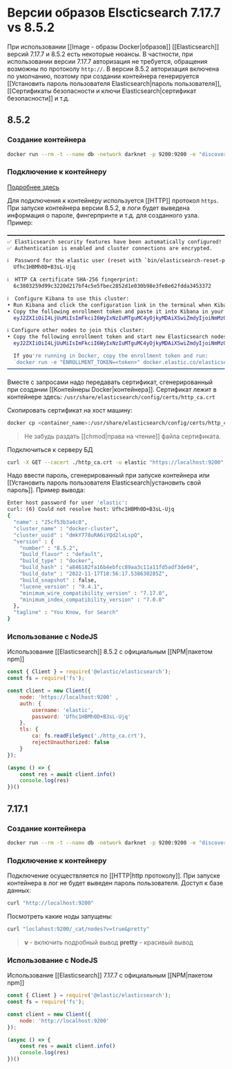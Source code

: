 # Версии образов Elscticsearch 7.17.7 vs 8.5.2

При использовании [[Image - образы Docker|образов]] [[Elasticsearch]] версий 7.17.7 и 8.5.2 есть некоторые нюансы. В частности, при использовании версии 7.17.7 авторизация не требуется, обращения возможны по протоколу `http://`. В версии 8.5.2 авторизация включена по умолчанию, поэтому при создании контейнера генерируется [[Установить пароль пользователя Elasticsearch|пароль пользователя]], [[Сертификаты безопасности и ключи Elasticsearch|сертификат безопасности]] и т.д.

## 8.5.2

### Создание контейнера

```bash
docker run --rm -t --name db -network darknet -p 9200:9200 -e "discovery.type=single-node" --memory=512m elasticsearch:8.5.2
```

### Подключение к контейнеру

[Подробнее здесь](https://www.elastic.co/guide/en/elasticsearch/reference/current/docker.html#docker-cli-run-dev-mode)

Для подключения к контейнеру используется [[HTTP]] протокол `https`. При запуске контейнера версии 8.5.2, в логи будет выведена информация о пароле, фингерпринте и т.д. для созданного узла. Пример:

```bash
━━━━━━━━━━━━━━━━━━━━━━━━━━━━━━━━━━━━━━━━━━━━━━━━━━━━━━━━━━━━━━━━━━━━━━━━━━━━━━━━━
✅ Elasticsearch security features have been automatically configured!
✅ Authentication is enabled and cluster connections are encrypted.

ℹ️  Password for the elastic user (reset with `bin/elasticsearch-reset-password -u elastic`):
  Ufhc1HBMh0D+B3sL-Ujq

ℹ️  HTTP CA certificate SHA-256 fingerprint:
  6c3803259d99c3220d217bf4c5e5fbec2852d1e030b98e3fe8e62fdda3453372

ℹ️  Configure Kibana to use this cluster:
• Run Kibana and click the configuration link in the terminal when Kibana starts.
• Copy the following enrollment token and paste it into Kibana in your browser (valid for the next 30 minutes):
  eyJ2ZXIiOiI4LjUuMiIsImFkciI6WyIxNzIuMTguMC4yOjkyMDAiXSwiZmdyIjoiNmMzODAzMjU5ZDk5YzMyMjBkMjE3YmY0YzVlNWZiZWMyODUyZDFlMDMwYjk4ZTNmZThlNjJmZGRhMzQ1MzM3MiIsImtleSI6IlhPUDczSVFCOG5IT0YtOUdydy1lOlJCQWlTdGU0UWNLaTFKVnROeTk3TGcifQ==

ℹ️ Configure other nodes to join this cluster:
• Copy the following enrollment token and start new Elasticsearch nodes with `bin/elasticsearch --enrollment-token <token>` (valid for the next 30 minutes):
  eyJ2ZXIiOiI4LjUuMiIsImFkciI6WyIxNzIuMTguMC4yOjkyMDAiXSwiZmdyIjoiNmMzODAzMjU5ZDk5YzMyMjBkMjE3YmY0YzVlNWZiZWMyODUyZDFlMDMwYjk4ZTNmZThlNjJmZGRhMzQ1MzM3MiIsImtleSI6Ilh1UDczSVFCOG5IT0YtOUdyd19XOnNqeXM5UVNUUkgya3B2amtxWGJzSncifQ==

  If you're running in Docker, copy the enrollment token and run:
  `docker run -e "ENROLLMENT_TOKEN=<token>" docker.elastic.co/elasticsearch/elasticsearch:8.5.2`
━━━━━━━━━━━━━━━━━━━━━━━━━━━━━━━━━━━━━━━━━━━━━━━━━━━━━━━━━━━━━━━━━━━━━━━━━━━━━━━━━
```

Вместе с запросами надо передавать сертификат, сгенерированный при создании [[Контейнеры Docker|контейнера]]. Сертификат  лежит в контейнере здесь: `/usr/share/elasticsearch/config/certs/http_ca.crt`

 Скопировать сертификат на хост машину:

```bash
docker cp <container_name>:/usr/share/elasticsearch/config/certs/http_ca.crt .
```

>Не забудь раздать [[chmod|права на чтение]] файла сертификата.

Подключиться к серверу БД

```bash
curl -X GET --cacert ./http_ca.crt -u elastic "https://localhost:9200"
```

Надо ввести пароль, сгенерированный при запуске контейнера или [[Установить пароль пользователя Elasticsearch|установить свой пароль]].
Пример вывода:
```bash
Enter host password for user 'elastic':
curl: (6) Could not resolve host: Ufhc1HBMh0D+B3sL-Ujq
{
  "name" : "25cf53b3a4c8",
  "cluster_name" : "docker-cluster",
  "cluster_uuid" : "dmkY778uRA6iYQd2lxLspQ",
  "version" : {
    "number" : "8.5.2",
    "build_flavor" : "default",
    "build_type" : "docker",
    "build_hash" : "a846182fa16b4ebfcc89aa3c11a11fd5adf3de04",
    "build_date" : "2022-11-17T18:56:17.538630285Z",
    "build_snapshot" : false,
    "lucene_version" : "9.4.1",
    "minimum_wire_compatibility_version" : "7.17.0",
    "minimum_index_compatibility_version" : "7.0.0"
  },
  "tagline" : "You Know, for Search"
}

```

### Использование с NodeJS

Использование [[Elasticsearch]] 8.5.2 с официальным [[NPM|пакетом npm]]

```js
const { Client } = require('@elastic/elasticsearch');
const fs = require('fs');

const client = new Client({
	node: 'https://localhost:9200' ,
	auth: {
		username: 'elastic',
		password: 'Ufhc1HBMh0D+B3sL-Ujq'
	},
	tls: {
		ca: fs.readFileSync('./http_ca.crt'),
		rejectUnauthorized: false
	}
});

(async () => {
	const res = await client.info()
	console.log(res)
})()
```


## 7.17.1

### Создание контейнера

```bash
docker run --rm -t --name db -network darknet -p 9200:9200 -e "discovery.type=single-node" --memory=512m elasticsearch:7.17.7
```

### Подключение к контейнеру

Подключение осуществляется по [[HTTP|http протоколу]]. При запуске контейнера в лог не будет выведен пароль пользователя. Доступ к базе данных:
```bash
curl "http://localhost:9200"
```

Посмотреть какие ноды запущены:
```bash
curl "loclahost:9200/_cat/nodes?v=true&pretty"
```

>**v** - включить подробный вывод
>**pretty** - красивый вывод

### Использование с NodeJS

Использование [[Elasticsearch]] 7.17.7 с официальным [[NPM|пакетом npm]]

```js
const { Client } = require('@elastic/elasticsearch');
const fs = require('fs');

const client = new Client({
	node: 'http://localhost:9200'
});

(async () => {
	const res = await client.info()
	console.log(res)
})()
```


